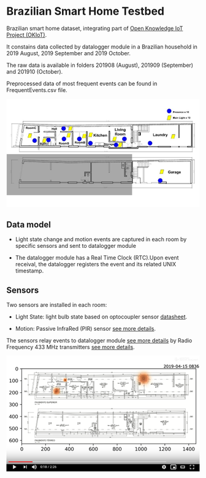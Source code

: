 # Brazilian Smart Home Testbed #
Brazilian smart home dataset, integrating part of [Open Knowledge IoT Project (OKIoT)](https://github.com/vthayashi/OKIoT).

It constains data collected by datalogger module in a Brazilian household in 2019 August, 2019 September and 2019 October.

The raw data is available in folders 201908 (August), 201909 (September) and 201910 (October).

Preprocessed data of most frequent events can be found in FrequentEvents.csv file.

![Domus](OKIoTtestbed.jpg)

## Data model ##

* Light state change and motion events are captured in each room by specific sensors and sent to datalogger module

* The datalogger module has a Real Time Clock (RTC).Upon event receival, the datalogger registers the event and its related UNIX timestamp.

## Sensors ##

Two sensors are installed in each room:

* Light State: light bulb state based on optocoupler sensor [datasheet](https://www.farnell.com/datasheets/73758.pdf).

* Motion: Passive InfraRed (PIR) sensor  [see more details](https://learn.adafruit.com/pir-passive-infrared-proximity-motion-sensor/overview).

The sensors relay events to datalogger module [see more details](https://github.com/vthayashi/OKIoT/tree/master/Datalogger) by Radio Frequency 433 MHz transmitters [see more details](http://www.energiazero.org/arduino_sensori/Complete%20Guide%20for%20RF%20433MHz%20Transmitter.pdf).

[![daily activity heatmap demo](heatmapvideo.PNG)](https://www.youtube.com/watch?v=g2xVXFFxnaM)
